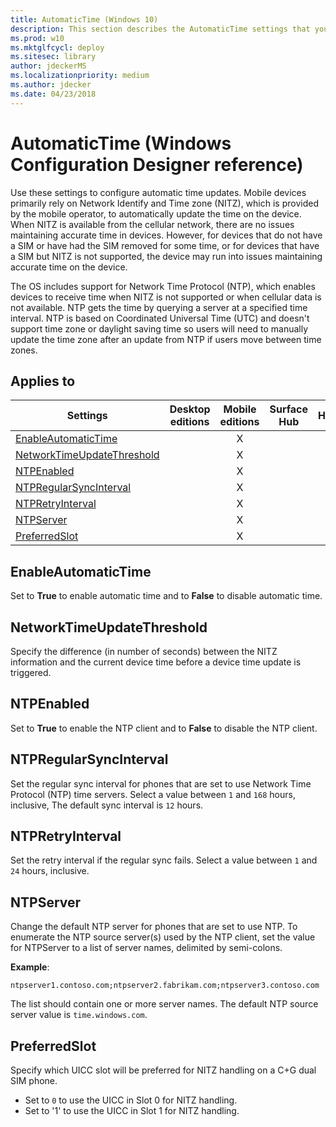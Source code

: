 ```yaml
---
title: AutomaticTime (Windows 10)
description: This section describes the AutomaticTime settings that you can configure in provisioning packages for Windows 10 using Windows Configuration Designer.
ms.prod: w10
ms.mktglfcycl: deploy
ms.sitesec: library
author: jdeckerMS
ms.localizationpriority: medium
ms.author: jdecker
ms.date: 04/23/2018
---
```


# AutomaticTime (Windows Configuration Designer reference)

Use these settings to configure automatic time updates. Mobile devices primarily rely on Network Identify and Time zone (NITZ), which is provided by the mobile operator, to automatically update the time on the device. When NITZ is available from the cellular network, there are no issues maintaining accurate time in devices. However, for devices that do not have a SIM or have had the SIM removed for some time, or for devices that have a SIM but NITZ is not supported, the device may run into issues maintaining accurate time on the device.

The OS includes support for Network Time Protocol (NTP), which enables devices to receive time when NITZ is not supported or when cellular data is not available. NTP gets the time by querying a server at a specified time interval. NTP is based on Coordinated Universal Time (UTC) and doesn't support time zone or daylight saving time so users will need to manually update the time zone after an update from NTP if users move between time zones.

## Applies to

| Settings | Desktop editions | Mobile editions | Surface Hub | HoloLens | IoT Core |
| --- | :---: | :---: | :---: | :---: | :---: |
| [EnableAutomaticTime](#enableautomatictime)  |  | X |  |  |  |
| [NetworkTimeUpdateThreshold](#networktimeupdatethreshold)  |  | X |  |  |  |
| [NTPEnabled](#ntpenabled)  |  | X |  |  |  |
| [NTPRegularSyncInterval](#ntpregularsyncinterval)  |  | X |  |  |  |
| [NTPRetryInterval](#ntpretryinterval)  |  | X |  |  |  |
| [NTPServer](#ntpserver)  |  | X |  |  |  |
| [PreferredSlot](#preferredslot)  |  | X |  |  |  |

## EnableAutomaticTime

Set to **True** to enable automatic time and to **False** to disable automatic time.

## NetworkTimeUpdateThreshold

Specify the difference (in number of seconds) between the NITZ information and the current device time before a device time update is triggered.

## NTPEnabled

Set to **True** to enable the NTP client and to **False** to disable the NTP client.

## NTPRegularSyncInterval

Set the regular sync interval for phones that are set to use Network Time Protocol (NTP) time servers. Select a value between `1` and `168` hours, inclusive, The default sync interval is `12` hours.


## NTPRetryInterval

Set the retry interval if the regular sync fails. Select a value between `1` and `24` hours, inclusive. 

## NTPServer

Change the default NTP server for phones that are set to use NTP. To enumerate the NTP source server(s) used by the NTP client, set the value for NTPServer to a list of server names, delimited by semi-colons. 

**Example**:

```
ntpserver1.contoso.com;ntpserver2.fabrikam.com;ntpserver3.contoso.com
```

The list should contain one or more server names. The default NTP source server value is `time.windows.com`.





## PreferredSlot

Specify which UICC slot will be preferred for NITZ handling on a C+G dual SIM phone.

- Set to `0` to use the UICC in Slot 0 for NITZ handling.
- Set to '1' to use the UICC in Slot 1 for NITZ handling.
